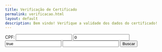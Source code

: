 ```yaml
---
title: Verificação de Certificado
permalink: verificacao.html
layout: default
description: Bem vindo! Verifique a validade dos dados do certificado!
---
```




<html><head>    
    <script type="text/javascript">
    	function setCPF(){
    		var line = window.location.searchParams.get("line");
    		var cpf = window.location.searchParams.get("cpf");
    		document.getElementById("cpf").value = cpfs;
    		document.getElementById("range").value = line+":"+line;
    	}
    </script>
  </head>
  <body onload="setCPF();">
    <form action="https://docs.google.com/spreadsheets/d/1uSAoq6YB6vYt7urYJPBcj3QfTQ57K-FnXzp0dBwj0OM/pubhtml" method="get" target="_blank">
      CPF: <input id="cpf" type="text" value="" readonly>
          <input id="gid" type="text" value="0">
          <input id="single" type="text" value="true">
          <input id="range" type="text" value="">
      <input type="button" value="Buscar" onclick="submit();"><br><br>
    </form>
</body></html>
